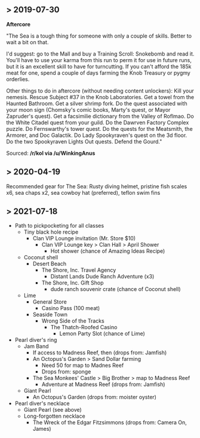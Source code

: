 ## > 2019-07-30

**Aftercore**

"The Sea is a tough thing for someone with only a couple of skills. Better to wait a bit on that.

I'd suggest: go to the Mall and buy a Training Scroll: Snokebomb and read it. You'll have to use your karma from this run to perm it for use in future runs, but it is an excellent skill to have for turncutting. If you can't afford the 185k meat for one, spend a couple of days farming the Knob Treasury or pygmy orderlies.

Other things to do in aftercore (without needing content unlockers): Kill your nemesis. Rescue Subject #37 in the Knob Laboratories. Get a towel from the Haunted Bathroom. Get a silver shrimp fork. Do the quest associated with your moon sign (Chomsky's comic books, Marty's quest, or Mayor Zapruder's quest). Get a facsimilie dictionary from the Valley of Roflmao. Do the White Citadel quest from your guild. Do the Dawrven Factory Complex puzzle. Do Fernswarthy's tower quest. Do the quests for the Meatsmith, the Armorer, and Doc Galactik. Do Lady Spookyraven's quest on the 3d floor. Do the two Spookyraven Lights Out quests. Defend the Gourd."

Sourced: **/r/kol via /u/WinkingAnus**

## > 2020-04-19
Recommended gear for The Sea: Rusty diving helmet, pristine fish scales x6, sea chaps x2, sea cowboy hat (preferred), teflon swim fins

## > 2021-07-18
- Path to pickpocketing for all classes
    - Tiny black hole recipe
        - Clan VIP Lounge invitation (Mr. Store $10)
            - Clan VIP Lounge key > Clan Hall > April Shower
                - Hot shower (chance of Amazing Ideas Recipe)
    - Coconut shell
        - Desert Beach
            - The Shore, Inc. Travel Agency
                - Distant Lands Dude Ranch Adventure (x3)
            - The Shore, Inc. Gift Shop
                - dude ranch souvenir crate (chance of Coconut shell)
    - Lime
        - General Store
            - Casino Pass (100 meat)
        - Seaside Town
            - Wrong Side of the Tracks
                - The Thatch-Roofed Casino
                    - Lemon Party Slot (chance of Lime)
- Pearl diver's ring
    - Jam Band
        - If access to Madness Reef, then (drops from: Jamfish)
        - An Octopus's Garden > Sand Dollar farming
            - Need 50 for map to Madnes Reef
            - Drops from: sponge
        - The Sea Monkees' Castle > Big Brother > map to Madness Reef
            - Adventure at Madness Reef (drops from: Jamfish)
    - Giant Pearl
        - An Octopus's Garden (drops from: moister oyster)
- Pearl diver's necklace
    - Giant Pearl (see above)
    - Long-forgotten necklace
        - The Wreck of the Edgar Fitzsimmons (drops from: Camera On, James)
